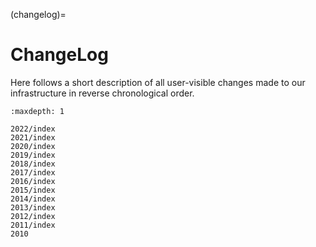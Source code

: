 (changelog)=

# ChangeLog

Here follows a short description of all user-visible changes made to our
infrastructure in reverse chronological order.

```{toctree}
:maxdepth: 1

2022/index
2021/index
2020/index
2019/index
2018/index
2017/index
2016/index
2015/index
2014/index
2013/index
2012/index
2011/index
2010
```
